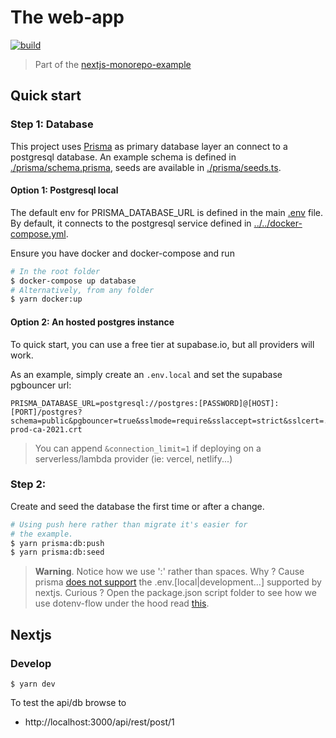 # The web-app

<p align="left">
  <a aria-label="Build" href="https://github.com/belgattitude/xstate-wizzard-poc/actions?query=workflow%3ACI">
    <img alt="build" src="https://img.shields.io/github/workflow/status/belgattitude/xstate-wizzard-poc/CI-web-app/main?label=CI&logo=github&style=flat-quare&labelColor=000000" />
  </a>
</p>

> Part of the [nextjs-monorepo-example](https://github.com/belgattitude/xstate-wizzard-poc)

## Quick start

### Step 1: Database

This project uses [Prisma](https://prisma.io) as primary database layer an connect
to a postgresql database. An example schema is defined in [./prisma/schema.prisma](./prisma/schema.prisma),
seeds are available in [./prisma/seeds.ts](./prisma/seed.ts).

#### Option 1: Postgresql local

The default env for PRISMA_DATABASE_URL is defined in the main [.env](.env) file.
By default, it connects to the postgresql service defined in [../../docker-compose.yml](../../docker-compose.yml).

Ensure you have docker and docker-compose and run

```bash
# In the root folder
$ docker-compose up database
# Alternatively, from any folder
$ yarn docker:up
```

#### Option 2: An hosted postgres instance

To quick start, you can use a free tier at supabase.io, but all providers will work.

As an example, simply create an `.env.local` and set the supabase pgbouncer url:

```env
PRISMA_DATABASE_URL=postgresql://postgres:[PASSWORD]@[HOST]:[PORT]/postgres?schema=public&pgbouncer=true&sslmode=require&sslaccept=strict&sslcert=../config/certs/supabase-prod-ca-2021.crt
```

> You can append `&connection_limit=1` if deploying on a serverless/lambda provider (ie: vercel, netlify...)

### Step 2:

Create and seed the database the first time or after a change.

```bash
# Using push here rather than migrate it's easier for
# the example.
$ yarn prisma:db:push
$ yarn prisma:db:seed
```

> **Warning**. Notice how we use ':' rather than spaces. Why ? Cause prisma
> [does not support](https://github.com/prisma/prisma/issues/3865) the .env.[local|development...] supported by nextjs.
> Curious ? Open the package.json script folder to see how we use dotenv-flow under the hood read [this](https://github.com/prisma/prisma/issues/3865).

## Nextjs

### Develop

```
$ yarn dev
```

To test the api/db browse to

- http://localhost:3000/api/rest/post/1
